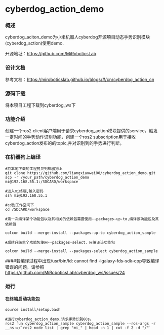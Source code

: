 # cyberdog_action_demo

### 概述

cyberdog_aciton_demo为小米机器人cyberdog开源项目动态手势识别模块(cyberdog_action)使用demo.

开源地址：https://github.com/MiRoboticsLab

### 设计文档

参考文档：https://miroboticslab.github.io/blogs/#/cn/cyberdog_action_cn

### 源码下载

将本项目工程下载到cyberdog_ws下

### 功能介绍
创建一个ros2 client客户端用于请求cyberdog_action模块提供的service，触发一定时间的手势动作识别功能，创建一个ros2 subscription用于接收cyberdog_action发布的的topic,并对识别到的手势进行判断。

### 在机器狗上编译

```shell
#将本地下载的工程拷贝到机器狗上
git clone https://github.com/liangxiaowei00/cyberdog_action_demo.git
scp -r /your_path/cyberdog_action_demo mi@192.168.55.1:/SDCARD/workspace

#进入mi终端,输入密码
ssh mi@192.168.55.1   

#cd到工作空间下
cd /SDCARD/workspace  

#第一次编译某个功能包以及其相关的依赖包需要使用--packages-up-to,编译该功能包及其依赖包

colcon build --merge-install --packages-up-to cyberdog_action_sample

#后续升级单个功能包使用--packages-select，只编译该功能包

colcon build --merge-install --packages-select cyberdog_action_sample

```
####若编译过程中出现/usr/bin/ld: cannot find -lgalaxy-fds-sdk-cpp导致编译错误的问题，请参照 <https://github.com/MiRoboticsLab/cyberdog_ws/issues/24>
### 运行
#### 在终端启动功能包

``` 
source install/setup.bash

#运行cyberdog_action_demo,请求手势识别60s。
ros2 run cyberdog_action_sample cyberdog_action_sample --ros-args -r __ns:=/`ros2 node list | grep "mi_" | head -n 1 | cut -f 2 -d "/"` 


```